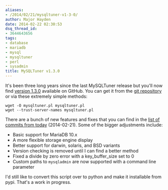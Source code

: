 ```yaml
---
aliases:
- /2014/02/21/mysqltuner-v1-3-0/
author: Major Hayden
date: 2014-02-22 02:30:53
dsq_thread_id:
- 3644643656
tags:
- database
- mariadb
- mysql
- mysqltuner
- perl
- sysadmin
title: MySQLTuner v1.3.0
---
```


It's been three long years since the last MySQLTuner release but you'll now find [version 1.3.0][1] available on GitHub. You can get it from the [git repository][2] or via these extremely simple methods:

```
wget -O mysqltuner.pl mysqltuner.pl
wget --trust-server-names mysqltuner.pl
```


There are a bunch of new features and fixes that you can find in the [list of commits from today][3] (2014-02-21). Some of the bigger adjustments include:

  * Basic support for MariaDB 10.x
  * A more flexible storage engine display
  * Better support for darwin, solaris, and BSD variants
  * Version checking is removed until I can find a better method
  * Fixed a divide by zero error with a key\_buffer\_size set to 0
  * Custom paths to `mysqladmin` are now supported with a command line parameter

I'd still like to convert this script over to python and make it installable from pypi. That's a work in progress.

 [1]: https://github.com/major/MySQLTuner-perl/releases/tag/v1.3.0
 [2]: https://github.com/major/MySQLTuner-perl
 [3]: https://github.com/major/MySQLTuner-perl/commits/master
